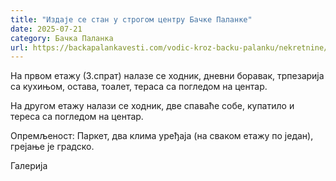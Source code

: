 ```yaml
---
title: "Издаје се стан у строгом центру Бачке Паланке"
date: 2025-07-21
category: Бачка Паланка
url: https://backapalankavesti.com/vodic-kroz-backu-palanku/nekretnine/izdaje-se-stan-u-strogom-centru-backe-palanke2/
---
```


На првом етажу (3.спрат) налазе се ходник, дневни боравак, трпезарија са кухињом, остава, тоалет, тераса са погледом на центар.

На другом етажу налази се ходник, две спаваће собе, купатило и тереса са погледом на центар.

Опремљеност: Паркет, два клима уређаја (на сваком етажу по један), грејање је градско.

Галерија
